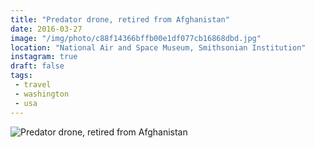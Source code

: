 ```yaml
---
title: "Predator drone, retired from Afghanistan"
date: 2016-03-27
image: "/img/photo/c88f14366bffb00e1df077cb16868dbd.jpg"
location: "National Air and Space Museum, Smithsonian Institution"
instagram: true
draft: false
tags:
 - travel
 - washington
 - usa
---
```


![Predator drone, retired from Afghanistan](/img/photo/c88f14366bffb00e1df077cb16868dbd.jpg)
